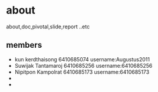 # about
about,doc,pivotal,slide,report ..etc


## members
- kun kerdthaisong 6410685074 username:Augustus2011
- Suwijak Tantamaroj 6410685256 username:6410685256
- Nipitpon Kampolrat 6410685173 username:6410685173
-
-
